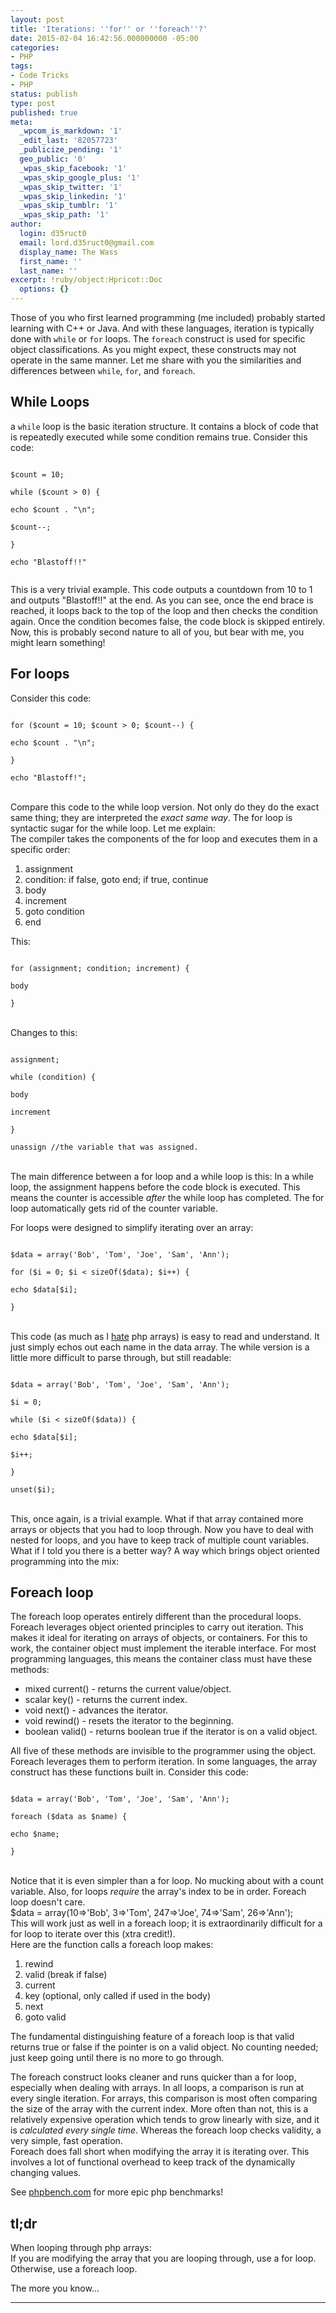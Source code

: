 ```yaml
---
layout: post
title: 'Iterations: ''for'' or ''foreach''?'
date: 2015-02-04 16:42:56.000000000 -05:00
categories:
- PHP
tags:
- Code Tricks
- PHP
status: publish
type: post
published: true
meta:
  _wpcom_is_markdown: '1'
  _edit_last: '82057723'
  _publicize_pending: '1'
  geo_public: '0'
  _wpas_skip_facebook: '1'
  _wpas_skip_google_plus: '1'
  _wpas_skip_twitter: '1'
  _wpas_skip_linkedin: '1'
  _wpas_skip_tumblr: '1'
  _wpas_skip_path: '1'
author:
  login: d35ruct0
  email: lord.d35ruct0@gmail.com
  display_name: The Wass
  first_name: ''
  last_name: ''
excerpt: !ruby/object:Hpricot::Doc
  options: {}
---
```

<p>Those of you who first learned programming (me included) probably started learning with C++ or Java. And with these languages, iteration is typically done with <code>while</code> or <code>for</code> loops. The <code>foreach</code> construct is used for specific object classifications. As you might expect, these constructs may not operate in the same manner. Let me share with you the similarities and differences between <code>while</code>, <code>for</code>, and <code>foreach</code>.<!--more--></p>
<h2>While Loops</h2>
<p>a <code>while</code> loop is the basic iteration structure. It contains a block of code that is repeatedly executed while some condition remains true. Consider this code:<br />
<code><br />
$count = 10;<br />
while ($count &gt; 0) {<br />
echo $count . "\n";<br />
$count--;<br />
}<br />
echo "Blastoff!!"<br />
</code></p>
<p>This is a very trivial example. This code outputs a countdown from 10 to 1 and outputs "Blastoff!!" at the end. As you can see, once the end brace is reached, it loops back to the top of the loop and then checks the condition again. Once the condition becomes false, the code block is skipped entirely.<br />
Now, this is probably second nature to all of you, but bear with me, you might learn something!</p>
<h2>For loops</h2>
<p>Consider this code:<br />
<code><br />
for ($count = 10; $count &gt; 0; $count--) {<br />
echo $count . "\n";<br />
}<br />
echo "Blastoff!";<br />
</code><br />
Compare this code to the while loop version. Not only do they do the exact same thing; they are interpreted the <em>exact same way</em>. The for loop is syntactic sugar for the while loop. Let me explain:<br />
The compiler takes the components of the for loop and executes them in a specific order:</p>
<ol>
<li>assignment</li>
<li>condition: if false, goto end; if true, continue</li>
<li>body</li>
<li>increment</li>
<li>goto condition</li>
<li>end</li>
</ol>
<p>This:<br />
<code><br />
for (assignment; condition; increment) {<br />
body<br />
}<br />
</code><br />
Changes to this:<br />
<code><br />
assignment;<br />
while (condition) {<br />
body<br />
increment<br />
}<br />
unassign //the variable that was assigned.<br />
</code><br />
The main difference between a for loop and a while loop is this: In a while loop, the assignment happens before the code block is executed. This means the counter is accessible <em>after</em> the while loop has completed. The for loop automatically gets rid of the counter variable.</p>
<p>For loops were designed to simplify iterating over an array:<br />
<code><br />
$data = array('Bob', 'Tom', 'Joe', 'Sam', 'Ann');<br />
for ($i = 0; $i &lt; sizeOf($data); $i++) {<br />
echo $data[$i];<br />
}<br />
</code><br />
This code (as much as I <a href="https://werdsofthewass.wordpress.com/2014/07/31/php-arrays/" title="PHP Arrays">hate</a> php arrays) is easy to read and understand. It just simply echos out each name in the data array. The while version is a little more difficult to parse through, but still readable:<br />
<code><br />
$data = array('Bob', 'Tom', 'Joe', 'Sam', 'Ann');<br />
$i = 0;<br />
while ($i &lt; sizeOf($data)) {<br />
echo $data[$i];<br />
$i++;<br />
}<br />
unset($i);<br />
</code><br />
This, once again, is a trivial example. What if that array contained more arrays or objects that you had to loop through. Now you have to deal with nested for loops, and you have to keep track of multiple count variables. What if I told you there is a better way? A way which brings object oriented programming into the mix:</p>
<h2>Foreach loop</h2>
<p>The foreach loop operates entirely different than the procedural loops. Foreach leverages object oriented principles to carry out iteration. This makes it ideal for iterating on arrays of objects, or containers. For this to work, the container object must implement the iterable interface. For most programming languages, this means the container class must have these methods:</p>
<ul>
<li>mixed current() - returns the current value/object.</li>
<li>scalar key() - returns the current index.</li>
<li>void next() - advances the iterator.</li>
<li>void rewind() - resets the iterator to the beginning.</li>
<li>boolean valid() - returns boolean true if the iterator is on a valid object.</li>
</ul>
<p>All five of these methods are invisible to the programmer using the object. Foreach leverages them to perform iteration. In some languages, the array construct has these functions built in. Consider this code:<br />
<code><br />
$data = array('Bob', 'Tom', 'Joe', 'Sam', 'Ann');<br />
foreach ($data as $name) {<br />
echo $name;<br />
}<br />
</code><br />
Notice that it is even simpler than a for loop. No mucking about with a count variable. Also, for loops <em>require</em> the array's index to be in order. Foreach loop doesn't care.<br />
$data = array(10=&gt;'Bob', 3=&gt;'Tom', 247=&gt;'Joe', 74=&gt;'Sam', 26=&gt;'Ann');<br />
This will work just as well in a foreach loop; it is extraordinarily difficult for a for loop to iterate over this (xtra credit!).<br />
Here are the function calls a foreach loop makes:</p>
<ol>
<li>rewind</li>
<li>valid (break if false)</li>
<li>current</li>
<li>key (optional, only called if used in the body)</li>
<li>next</li>
<li>goto valid</li>
</ol>
<p>The fundamental distinguishing feature of a foreach loop is that valid returns true or false if the pointer is on a valid object. No counting needed; just keep going until there is no more to go through.</p>
<p>The foreach construct looks cleaner and runs quicker than a for loop, especially when dealing with arrays. In all loops, a comparison is run at every single iteration. For arrays, this comparison is most often comparing the size of the array with the current index. More often than not, this is a relatively expensive operation which tends to grow linearly with size, and it is <em>calculated every single time</em>. Whereas the foreach loop checks validity, a very simple, fast operation.<br />
Foreach does fall short when modifying the array it is iterating over. This involves a lot of functional overhead to keep track of the dynamically changing values.</p>
<p>See <a href="http://www.phpbench.com">phpbench.com</a> for more epic php benchmarks!</p>
<h2>tl;dr</h2>
<p>When looping through php arrays:<br />
If you are modifying the array that you are looping through, use a for loop.<br />
Otherwise, use a foreach loop.</p>
<p>The more you know...</p>
<hr />
